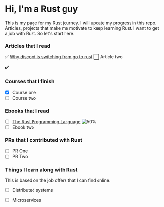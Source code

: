 # Hi, I'm a Rust guy

This is my page for my Rust journey. I will update my progress in this repo. Articles, projects that make me motivate to keep learning Rust. I want to get a job with Rust. So let's start here.

### Articles that I read
✅ [Why discord is switching from go to rust](https://discord.com/blog/why-discord-is-switching-from-go-to-rust)
⬜ Article two 

✔️

### Courses that I finish
- [x] Course one
- [ ] Course two

### Ebooks that I read
- [ ] [The Rust Programming Language](https://doc.rust-lang.org/book) 
![50%](https://progress-bar.dev/80)
- [ ] Ebook two

### PRs that I contributed with Rust
- [ ] PR One
- [ ] PR Two

### Things I learn along with Rust
This is based on the job offers that I can find online.
- [ ] Distributed systems
- [ ] Microservices

